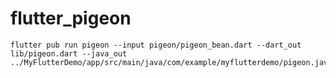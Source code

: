 # flutter_pigeon


```shell script
flutter pub run pigeon --input pigeon/pigeon_bean.dart --dart_out lib/pigeon.dart --java_out ../MyFlutterDemo/app/src/main/java/com/example/myflutterdemo/pigeon.java
```